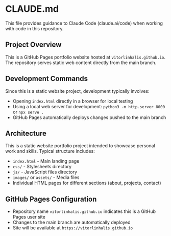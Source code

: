 # CLAUDE.md

This file provides guidance to Claude Code (claude.ai/code) when working with code in this repository.

## Project Overview
This is a GitHub Pages portfolio website hosted at `vitorlinhalis.github.io`. The repository serves static web content directly from the main branch.

## Development Commands
Since this is a static website project, development typically involves:
- Opening `index.html` directly in a browser for local testing
- Using a local web server for development: `python3 -m http.server 8000` or `npx serve .`
- GitHub Pages automatically deploys changes pushed to the main branch

## Architecture
This is a static website portfolio project intended to showcase personal work and skills. Typical structure includes:
- `index.html` - Main landing page
- `css/` - Stylesheets directory
- `js/` - JavaScript files directory
- `images/` or `assets/` - Media files
- Individual HTML pages for different sections (about, projects, contact)

## GitHub Pages Configuration
- Repository name `vitorlinhalis.github.io` indicates this is a GitHub Pages user site
- Changes to the main branch are automatically deployed
- Site will be available at `https://vitorlinhalis.github.io`